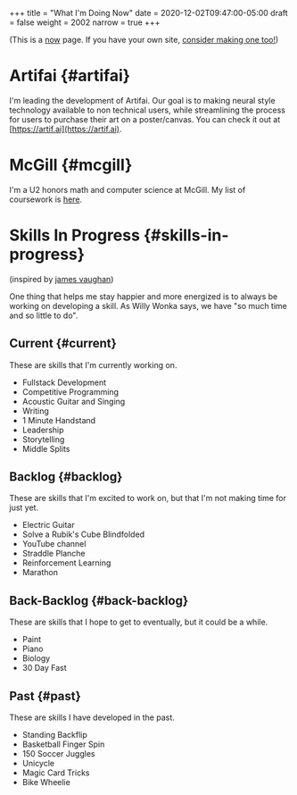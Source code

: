 +++
title = "What I'm Doing Now"
date = 2020-12-02T09:47:00-05:00
draft = false
weight = 2002
narrow = true
+++

(This is a [now](https://nownownow.com/about) page. If you have your own site, [consider making one too!](https://nownownow.com/about))


# Artifai {#artifai}

I'm leading the development of Artifai. Our goal is to making neural style technology available to non technical users, while streamlining the process for users to purchase their art on a poster/canvas. You can check it out at [https://artif.ai](https://artif.ai).


# McGill {#mcgill}

I'm a U2 honors math and computer science at McGill. My list of coursework is [here](https://colekillian.com/coursework-overview/).


# Skills In Progress {#skills-in-progress}

(inspired by [james vaughan](https://jamesbvaughan.com/skills-in-progress/))

One thing that helps me stay happier and more energized is to always be working on developing a skill. As Willy Wonka says, we have "so much time and so little to do".


## Current {#current}

These are skills that I'm currently working on.

-   Fullstack Development
-   Competitive Programming
-   Acoustic Guitar and Singing
-   Writing
-   1 Minute Handstand
-   Leadership
-   Storytelling
-   Middle Splits


## Backlog {#backlog}

These are skills that I'm excited to work on, but that I'm not making time for just yet.

-   Electric Guitar
-   Solve a Rubik's Cube Blindfolded
-   YouTube channel
-   Straddle Planche
-   Reinforcement Learning
-   Marathon


## Back-Backlog {#back-backlog}

These are skills that I hope to get to eventually, but it could be a while.

-   Paint
-   Piano
-   Biology
-   30 Day Fast


## Past {#past}

These are skills I have developed in the past.

-   Standing Backflip
-   Basketball Finger Spin
-   150 Soccer Juggles
-   Unicycle
-   Magic Card Tricks
-   Bike Wheelie
